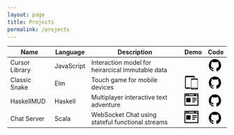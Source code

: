 ```yaml
---
layout: page
title: Projects
permalink: /projects
---
```


| Name                   | Language   | Description                                      | Demo                                      | Code                              |
|------------------------|------------|--------------------------------------------------|-------------------------------------------|-----------------------------------|
| Cursor Library         | JavaScript | Interaction model for heirarcical immutable data |                                           | [![Code][icon-code]][repo-cursor] |
| Classic Snake          | Elm        | Touch game for mobile devices                    | [![Mobile][icon-mobile]][snake]           | [![Code][icon-code]][repo-snake]  |
| HaskellMUD             | Haskell    | Multiplayer interactive text adventure           | [![Browser][icon-browser]][mud]           | [![Code][icon-code]][repo-mud]    |
| Chat Server            | Scala      | WebSocket Chat using stateful functional streams | [![Browser][icon-browser]][chat]          | [![Code][icon-code]][repo-chat]   |

[snake]: /snake/
[mud]: /mud/
[chat]: /chat
[repo-snake]: https://github.com/MartinSnyder/elm-snake
[repo-cursor]: https://github.com/MartinSnyder/seamless-immutable-cursor
[repo-mud]: https://github.com/MartinSnyder/haskell-mud
[repo-chat]: https://github.com/MartinSnyder/http4s-chatserver
[strifeshadow]: https://ethermoon.com
[icon-browser]: /asset/icon/browser.png
[icon-mobile]: /asset/icon/mobile.png
[icon-code]: /asset/icon/github.png
